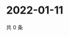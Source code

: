 # 2022-01-11

共 0 条

<!-- BEGIN WEIBO -->
<!-- 最后更新时间 Tue Jan 11 2022 04:00:57 GMT+0800 (China Standard Time) -->

<!-- END WEIBO -->
